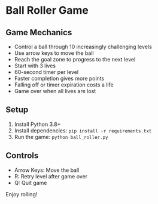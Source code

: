 # Ball Roller Game

## Game Mechanics
- Control a ball through 10 increasingly challenging levels
- Use arrow keys to move the ball
- Reach the goal zone to progress to the next level
- Start with 3 lives
- 60-second timer per level
- Faster completion gives more points
- Falling off or timer expiration costs a life
- Game over when all lives are lost

## Setup
1. Install Python 3.8+
2. Install dependencies: `pip install -r requirements.txt`
3. Run the game: `python ball_roller.py`

## Controls
- Arrow Keys: Move the ball
- R: Retry level after game over
- Q: Quit game

Enjoy rolling!
